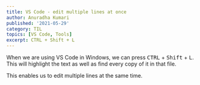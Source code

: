 ```yaml
---
title: VS Code - edit multiple lines at once
author: Anuradha Kumari
published: '2021-05-29'
category: TIL
topics: [VS Code, Tools]
excerpt: CTRL + Shift + L
---
```


When we are using VS Code in Windows, we can press <kbd>CTRL</kbd> + <kbd>Shift</kbd> + <kbd>L</kbd>. This will highlight the text as well as find every copy of it in that file.

This enables us to edit multiple lines at the same time.
